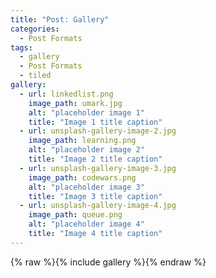 ```yaml
---
title: "Post: Gallery"
categories:
  - Post Formats
tags:
  - gallery
  - Post Formats
  - tiled
gallery:
  - url: linkedlist.png
    image_path: umark.jpg
    alt: "placeholder image 1"
    title: "Image 1 title caption"
  - url: unsplash-gallery-image-2.jpg
    image_path: learning.png
    alt: "placeholder image 2"
    title: "Image 2 title caption"
  - url: unsplash-gallery-image-3.jpg
    image_path: codewars.png
    alt: "placeholder image 3"
    title: "Image 3 title caption"
  - url: unsplash-gallery-image-4.jpg
    image_path: queue.png
    alt: "placeholder image 4"
    title: "Image 4 title caption"
---
```



{% raw %}{% include gallery  %}{% endraw %}
